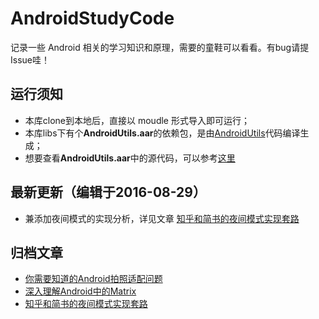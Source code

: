 # AndroidStudyCode

记录一些 Android 相关的学习知识和原理，需要的童鞋可以看看。有bug请提Issue哇！

## 运行须知

- 本库clone到本地后，直接以 moudle 形式导入即可运行；
- 本库libs下有个**AndroidUtils.aar**的依赖包，是由[AndroidUtils](https://github.com/D-clock/AndroidUtils)代码编译生成；
- 想要查看**AndroidUtils.aar**中的源代码，可以参考[这里](https://github.com/D-clock/Doc/blob/master/Android/%E4%B8%AA%E4%BA%BA%E6%94%B6%E8%97%8F/%E5%A6%82%E4%BD%95%E6%9F%A5%E7%9C%8Baar%E7%9A%84%E6%BA%90%E4%BB%A3%E7%A0%81.md)

## 最新更新（编辑于2016-08-29）

- 兼添加夜间模式的实现分析，详见文章 [知乎和简书的夜间模式实现套路](notes/知乎和简书的夜间模式实现套路.md)

## 归档文章

- [你需要知道的Android拍照适配问题](notes/你需要知道的Android拍照适配问题.md)
- [深入理解Android中的Matrix](notes/深入理解Android中的Matrix.md)
- [知乎和简书的夜间模式实现套路](notes/知乎和简书的夜间模式实现套路.md)
